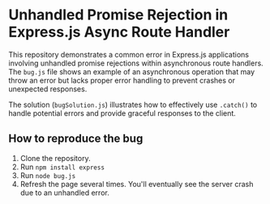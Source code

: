 # Unhandled Promise Rejection in Express.js Async Route Handler

This repository demonstrates a common error in Express.js applications involving unhandled promise rejections within asynchronous route handlers.  The `bug.js` file shows an example of an asynchronous operation that may throw an error but lacks proper error handling to prevent crashes or unexpected responses.

The solution (`bugSolution.js`) illustrates how to effectively use `.catch()` to handle potential errors and provide graceful responses to the client.

## How to reproduce the bug
1. Clone the repository.
2. Run `npm install express`
3. Run `node bug.js`
4. Refresh the page several times.  You'll eventually see the server crash due to an unhandled error.